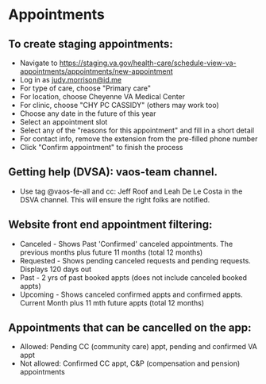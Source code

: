# Appointments
## To create staging appointments:

 * Navigate to https://staging.va.gov/health-care/schedule-view-va-appointments/appointments/new-appointment
 * Log in as judy.morrison@id.me
 * For type of care, choose "Primary care"
 * For location, choose Cheyenne VA Medical Center
 * For clinic, choose "CHY PC CASSIDY" (others may work too)
 * Choose any date in the future of this year
 * Select an appointment slot
 * Select any of the "reasons for this appointment" and fill in a short detail
 * For contact info, remove the extension from the pre-filled phone number
 * Click "Confirm appointment" to finish the process
## Getting help (DVSA): vaos-team channel. 
 * Use tag @vaos-fe-all and cc: Jeff Roof and Leah De Le Costa in the DSVA channel. This will ensure the right folks are notified.

## Website front end appointment filtering:

 * Canceled - Shows Past 'Confirmed' canceled appointments. The previous months plus future 11 months (total 12 months)
 * Requested - Shows pending canceled requests and pending requests. Displays 120 days out
 * Past - 2 yrs of past booked appts (does not include canceled booked appts)
 * Upcoming - Shows canceled confirmed appts and confirmed appts. Current Month plus 11 mth future appts (total 12 months)

## Appointments that can be cancelled on the app:

 * Allowed: Pending CC (community care) appt, pending and confirmed VA appt
 * Not allowed: Confirmed CC appt, C&P (compensation and pension) appointments
